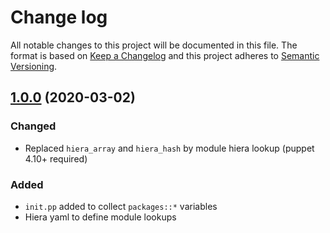 # Change log

All notable changes to this project will be documented in this file. The format is based on [Keep a Changelog](http://keepachangelog.com/en/1.0.0/) and this project adheres to [Semantic Versioning](http://semver.org).

## [1.0.0](https://github.com/puppet-enterprise-support-team/puppet-packages/tree/1.0.0) (2020-03-02)

### Changed
- Replaced `hiera_array` and `hiera_hash` by module hiera lookup (puppet 4.10+ required)

### Added
- `init.pp` added to collect `packages::*` variables
- Hiera yaml to define module lookups

